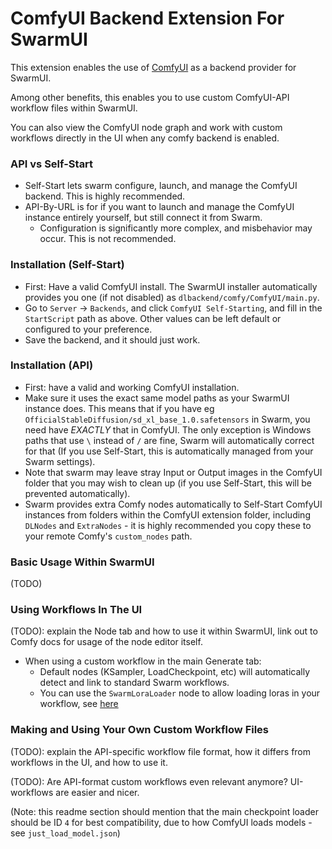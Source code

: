 # ComfyUI Backend Extension For SwarmUI

This extension enables the use of [ComfyUI](https://github.com/comfyanonymous/ComfyUI) as a backend provider for SwarmUI.

Among other benefits, this enables you to use custom ComfyUI-API workflow files within SwarmUI.

You can also view the ComfyUI node graph and work with custom workflows directly in the UI when any comfy backend is enabled.

### API vs Self-Start

- Self-Start lets swarm configure, launch, and manage the ComfyUI backend. This is highly recommended.
- API-By-URL is for if you want to launch and manage the ComfyUI instance entirely yourself, but still connect it from Swarm.
    - Configuration is significantly more complex, and misbehavior may occur. This is not recommended.

### Installation (Self-Start)

- First: Have a valid ComfyUI install. The SwarmUI installer automatically provides you one (if not disabled) as `dlbackend/comfy/ComfyUI/main.py`.
- Go to `Server` -> `Backends`, and click `ComfyUI Self-Starting`, and fill in the `StartScript` path as above. Other values can be left default or configured to your preference.
- Save the backend, and it should just work.

### Installation (API)

- First: have a valid and working ComfyUI installation.
- Make sure it uses the exact same model paths as your SwarmUI instance does. This means that if you have eg `OfficialStableDiffusion/sd_xl_base_1.0.safetensors` in Swarm, you need have *EXACTLY* that in ComfyUI. The only exception is Windows paths that use `\` instead of `/` are fine, Swarm will automatically correct for that (If you use Self-Start, this is automatically managed from your Swarm settings).
- Note that swarm may leave stray Input or Output images in the ComfyUI folder that you may wish to clean up (if you use Self-Start, this will be prevented automatically).
- Swarm provides extra Comfy nodes automatically to Self-Start ComfyUI instances from folders within the ComfyUI extension folder, including `DLNodes` and `ExtraNodes` - it is highly recommended you copy these to your remote Comfy's `custom_nodes` path.

### Basic Usage Within SwarmUI

(TODO)

### Using Workflows In The UI

(TODO): explain the Node tab and how to use it within SwarmUI, link out to Comfy docs for usage of the node editor itself.

- When using a custom workflow in the main Generate tab:
    - Default nodes (KSampler, LoadCheckpoint, etc) will automatically detect and link to standard Swarm workflows.
    - You can use the `SwarmLoraLoader` node to allow loading loras in your workflow, see [here](https://github.com/Stability-AI/StableSwarmUI/issues/130#issuecomment-1772718963)

### Making and Using Your Own Custom Workflow Files

(TODO): explain the API-specific workflow file format, how it differs from workflows in the UI, and how to use it.

(TODO): Are API-format custom workflows even relevant anymore? UI-workflows are easier and nicer.

(Note: this readme section should mention that the main checkpoint loader should be ID `4` for best compatibility, due to how ComfyUI loads models - see `just_load_model.json`)
